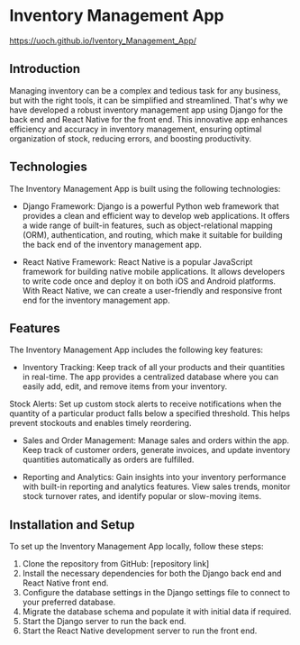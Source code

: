
# Inventory Management App 
https://uoch.github.io/Iventory_Management_App/
## Introduction
Managing inventory can be a complex and tedious task for any business, but with the right tools, it can be simplified and streamlined. That's why we have developed a robust inventory management app using Django for the back end and React Native for the front end. This innovative app enhances efficiency and accuracy in inventory management, ensuring optimal organization of stock, reducing errors, and boosting productivity.

## Technologies
The Inventory Management App is built using the following technologies:

- Django Framework: Django is a powerful Python web framework that provides a clean and efficient way to develop web applications. It offers a wide range of built-in features, such as object-relational mapping (ORM), authentication, and routing, which make it suitable for building the back end of the inventory management app.

- React Native Framework: React Native is a popular JavaScript framework for building native mobile applications. It allows developers to write code once and deploy it on both iOS and Android platforms. With React Native, we can create a user-friendly and responsive front end for the inventory management app.

## Features
The Inventory Management App includes the following key features:

- Inventory Tracking: Keep track of all your products and their quantities in real-time. The app provides a centralized database where you can easily add, edit, and remove items from your inventory.

Stock Alerts: Set up custom stock alerts to receive notifications when the quantity of a particular product falls below a specified threshold. This helps prevent stockouts and enables timely reordering.

- Sales and Order Management: Manage sales and orders within the app. Keep track of customer orders, generate invoices, and update inventory quantities automatically as orders are fulfilled.

- Reporting and Analytics: Gain insights into your inventory performance with built-in reporting and analytics features. View sales trends, monitor stock turnover rates, and identify popular or slow-moving items.

## Installation and Setup
To set up the Inventory Management App locally, follow these steps:

1. Clone the repository from GitHub: [repository link]
2. Install the necessary dependencies for both the Django back end and React Native front end.
3. Configure the database settings in the Django settings file to connect to your preferred database.
4. Migrate the database schema and populate it with initial data if required.
5. Start the Django server to run the back end.
6. Start the React Native development server to run the front end.

